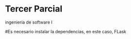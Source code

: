 # Tercer Parcial
ingenieria de software I

#Es necesario instalar la dependencias, en este caso, FLask
